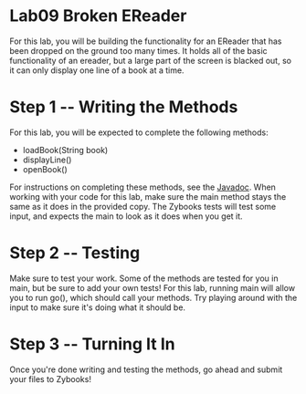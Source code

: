 # Lab09 Broken EReader
For this lab, you will be building the functionality for an EReader that has been dropped on the ground too many times. It holds all of the basic functionality
of an ereader, but a large part of the screen is blacked out, so it can only display one line of a book at a time.
# Step 1 -- Writing the Methods
For this lab, you will be expected to complete the following methods:
- loadBook(String book)
- displayLine()
- openBook()

For instructions on completing these methods, see the [Javadoc](https://csu-compsci-cs163-4.github.io/Lab09BrokenEReader/).
When working with your code for this lab, make sure the main method stays the same as it does in the provided copy. The Zybooks tests will test some input, and expects the main to look as it does when you get it.

# Step 2 -- Testing
Make sure to test your work. Some of the methods are tested for you in main, but be sure to add your own tests!
For this lab, running main will allow you to run go(), which should call your methods. Try playing around with the input to make sure it's doing what it should be.

# Step 3 -- Turning It In
Once you're done writing and testing the methods, go ahead and submit your files to Zybooks!
